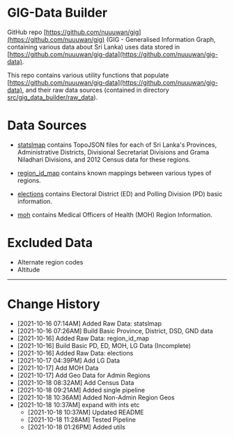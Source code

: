 # GIG-Data Builder

GitHub repo [https://github.com/nuuuwan/gig](https://github.com/nuuuwan/gig) (GIG - Generalised Information Graph, containing various data about Sri Lanka) uses data stored in [https://github.com/nuuuwan/gig-data](https://github.com/nuuuwan/gig-data).

This repo contains various utility functions that populate [https://github.com/nuuuwan/gig-data](https://github.com/nuuuwan/gig-data), and their raw data sources (contained in directory [src/gig_data_builder/raw_data](src/gig_data_builder/raw_data)).

# Data Sources

* [statslmap](src/gig_data_builder/raw_data/statslmap) contains TopoJSON files for each of Sri Lanka's Provinces, Administrative Districts, Divisional Secretariat Divisions and Grama Niladhari Divisions, and 2012 Census data for these regions.

* [region_id_map](src/gig_data_builder/raw_data/region_id_map) contains known mappings between various types of regions.

* [elections](src/gig_data_builder/raw_data/elections) contains Electoral District (ED) and Polling Division (PD) basic information.

* [moh](src/gig_data_builder/raw_data/moh) contains Medical Officers of Health (MOH) Region Information.

# Excluded Data

* Alternate region codes
* Altitude

---

# Change History
* [2021-10-16 07:14AM] Added Raw Data: statslmap
* [2021-10-16 07:26AM] Build Basic Province, District, DSD, GND data
* [2021-10-16] Added Raw Data: region_id_map  
* [2021-10-16] Build Basic PD, ED, MOH, LG Data (Incomplete)
* [2021-10-16] Added Raw Data: elections
* [2021-10-17 04:39PM] Add LG Data
* [2021-10-17] Add MOH Data
* [2021-10-17] Add Geo Data for Admin Regions
* [2021-10-18 08:32AM] Add Census Data
* [2021-10-18 09:21AM] Added single pipeline
* [2021-10-18 10:36AM] Added Non-Admin Region Geos
* [2021-10-18 10:37AM] expand with ints etc
  *  [2021-10-18 10:37AM] Updated README
  *  [2021-10-18 11:28AM] Tested Pipeline
  *  [2021-10-18 01:26PM] Added utils
